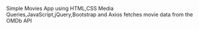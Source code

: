 Simple Movies App using HTML,CSS Media Queries,JavaScript,jQuery,Bootstrap and Axios fetches movie data from the OMDb API

